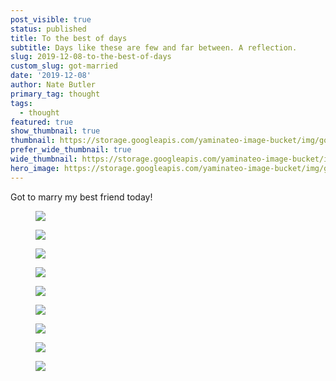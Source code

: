 ```yaml
---
post_visible: true
status: published
title: To the best of days
subtitle: Days like these are few and far between. A reflection.
slug: 2019-12-08-to-the-best-of-days
custom_slug: got-married
date: '2019-12-08'
author: Nate Butler
primary_tag: thought
tags:
  - thought
featured: true
show_thumbnail: true
thumbnail: https://storage.googleapis.com/yaminateo-image-bucket/img/got_married_1x1.jpg
prefer_wide_thumbnail: true
wide_thumbnail: https://storage.googleapis.com/yaminateo-image-bucket/img/got_married_1x2.jpg
hero_image: https://storage.googleapis.com/yaminateo-image-bucket/img/got_married_hero.jpg
---
```

<p>Got to marry my best friend today!</p><figure class="w-richtext-figure-type-image w-richtext-align-fullwidth" style="max-width:3000px"><div><img src="https://uploads-ssl.webflow.com/60453108a750bf32c24d79eb/6046d30863017626d70d0645_0201.jpg" loading="lazy"></div></figure><figure class="w-richtext-figure-type-image w-richtext-align-fullwidth" style="max-width:3000px"><div><img src="https://uploads-ssl.webflow.com/60453108a750bf32c24d79eb/6046d3137a61fb4fc810794b_0289.jpg" loading="lazy"></div></figure><figure class="w-richtext-figure-type-image w-richtext-align-fullwidth" style="max-width:3000px"><div><img src="https://uploads-ssl.webflow.com/60453108a750bf32c24d79eb/6046d31f0fdcd7489d8399a1_0524.jpg" loading="lazy"></div></figure><figure class="w-richtext-figure-type-image w-richtext-align-fullwidth" style="max-width:3000px"><div><img src="https://uploads-ssl.webflow.com/60453108a750bf32c24d79eb/6046d32d1016c7f3d1a5e4c2_0589.jpg" loading="lazy"></div></figure><figure class="w-richtext-figure-type-image w-richtext-align-fullwidth" style="max-width:2000px"><div><img src="https://uploads-ssl.webflow.com/60453108a750bf32c24d79eb/6046d33ddc05ca0a6d4294be_0687.jpg" loading="lazy"></div></figure><figure class="w-richtext-figure-type-image w-richtext-align-fullwidth" style="max-width:6016px"><div><img src="https://uploads-ssl.webflow.com/60453108a750bf32c24d79eb/6046d3491016c77689a5e5ec_046-pr-henrydelacweddings-HD1_3909.jpg" loading="lazy"></div></figure><figure class="w-richtext-figure-type-image w-richtext-align-fullwidth" style="max-width:6016px"><div><img src="https://uploads-ssl.webflow.com/60453108a750bf32c24d79eb/6046d375dd28b76be3d94e8e_321-pr-henrydelacweddings-HD1_4170.jpg" loading="lazy"></div></figure><figure class="w-richtext-figure-type-image w-richtext-align-fullwidth" style="max-width:6016px"><div><img src="https://uploads-ssl.webflow.com/60453108a750bf32c24d79eb/6046d367dde6796a24366732_341-pr-henrydelacweddings-HD2_5738.jpg" loading="lazy"></div></figure><figure class="w-richtext-figure-type-image w-richtext-align-fullwidth" style="max-width:5731px"><div><img src="https://uploads-ssl.webflow.com/60453108a750bf32c24d79eb/6046d387837ca28df871fd94_356-pr-henrydelacweddings-HD2_5772.jpg" loading="lazy"></div></figure>